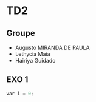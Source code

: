 # TD2

## Groupe 

* Augusto MIRANDA DE PAULA
* Lethycia Maia
* Hairiya Guidado

## EXO 1

```C
var i = 0;
```